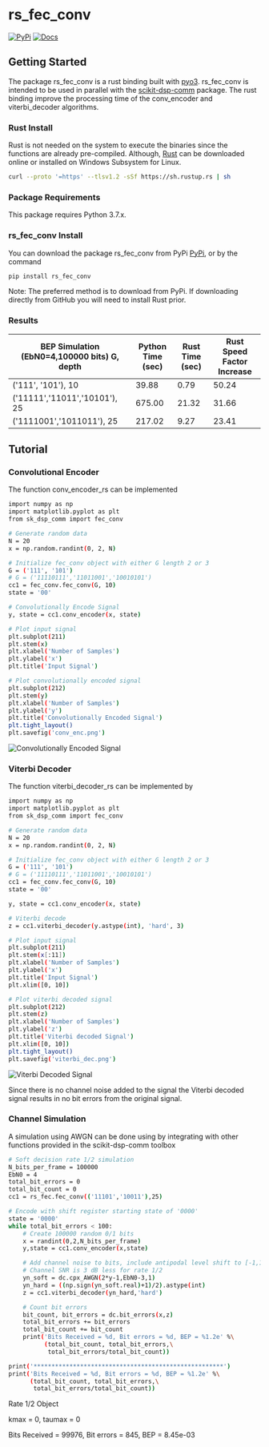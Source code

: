 # rs_fec_conv

[![PyPi](https://img.shields.io/pypi/v/rs_fec_conv.svg?style=flat-square)](https://pypi.org/project/rs_fec_conv/)
[![Docs](https://readthedocs.org/projects/rs_fec_conv/badge/?version=latest)](http://rs_fec_conv.readthedocs.io/en/latest/?badge=latest)

## Getting Started
The package rs_fec_conv is a rust binding built with [pyo3](https://github.com/PyO3/pyo3).
rs_fec_conv is intended to be used in parallel with the 
[scikit-dsp-comm](https://github.com/mwickert/scikit-dsp-comm) package.
The rust binding improve the processing time of the conv_encoder and viterbi_decoder algorithms.

### Rust Install
Rust is not needed on the system to execute the binaries since the functions are already pre-compiled.
Although, [Rust](https://www.rust-lang.org/tools/install) can be downloaded online or 
installed on Windows Subsystem for Linux.

```bash
curl --proto '=https' --tlsv1.2 -sSf https://sh.rustup.rs | sh
```
### Package Requirements
This package requires Python 3.7.x.

### rs_fec_conv Install
You can download the package rs_fec_conv from PyPi [PyPi](https://pypi.org/project/rs_fec_conv/),
or by the command
```bash
pip install rs_fec_conv
``` 

Note: The preferred method is to download from PyPi. 
If downloading directly from GitHub you will need to install Rust prior.

### Results
| BEP Simulation (EbN0=4,100000 bits)  G, depth | Python Time (sec) | Rust Time (sec) | Rust Speed Factor Increase |
| --------------------------------------------- | ----------------- | --------------- | -------------------------- |
| ('111', '101'), 10            | 39.88       | 0.79      | 50.24      |
| ('11111','11011','10101'), 25 | 675.00      | 21.32     | 31.66      |
| ('1111001','1011011'), 25     | 217.02      | 9.27      | 23.41      |


## Tutorial

### Convolutional Encoder
The function conv_encoder_rs can be implemented

```bash
import numpy as np
import matplotlib.pyplot as plt
from sk_dsp_comm import fec_conv

# Generate random data
N = 20
x = np.random.randint(0, 2, N)

# Initialize fec_conv object with either G length 2 or 3
G = ('111', '101')
# G = ('11110111','11011001','10010101')
cc1 = fec_conv.fec_conv(G, 10)
state = '00'

# Convolutionally Encode Signal
y, state = cc1.conv_encoder(x, state)

# Plot input signal
plt.subplot(211)
plt.stem(x)
plt.xlabel('Number of Samples')
plt.ylabel('x')
plt.title('Input Signal')

# Plot convolutionally encoded signal
plt.subplot(212)
plt.stem(y)
plt.xlabel('Number of Samples')
plt.ylabel('y')
plt.title('Convolutionally Encoded Signal')
plt.tight_layout()
plt.savefig('conv_enc.png')
```

![Convolutionally Encoded Signal](https://github.com/grayfox57/rs_fec_conv/blob/master/conv_enc.png)

### Viterbi Decoder
The function viterbi_decoder_rs can be implemented by
```bash
import numpy as np
import matplotlib.pyplot as plt
from sk_dsp_comm import fec_conv

# Generate random data
N = 20
x = np.random.randint(0, 2, N)

# Initialize fec_conv object with either G length 2 or 3
G = ('111', '101')
# G = ('11110111','11011001','10010101')
cc1 = fec_conv.fec_conv(G, 10)
state = '00'

y, state = cc1.conv_encoder(x, state)

# Viterbi decode
z = cc1.viterbi_decoder(y.astype(int), 'hard', 3)

# Plot input signal
plt.subplot(211)
plt.stem(x[:11])
plt.xlabel('Number of Samples')
plt.ylabel('x')
plt.title('Input Signal')
plt.xlim([0, 10])

# Plot viterbi decoded signal
plt.subplot(212)
plt.stem(z)
plt.xlabel('Number of Samples')
plt.ylabel('z')
plt.title('Viterbi decoded Signal')
plt.xlim([0, 10])
plt.tight_layout()
plt.savefig('viterbi_dec.png')
```

![Viterbi Decoded Signal](https://github.com/grayfox57/rs_fec_conv/blob/master/viterbi_dec.png)

Since there is no channel noise added to the signal the Viterbi decoded signal results
in no bit errors from the original signal.   

### Channel Simulation
A simulation using AWGN can be done using by integrating with other functions provided 
in the scikit-dsp-comm toolbox
```bash
# Soft decision rate 1/2 simulation
N_bits_per_frame = 100000
EbN0 = 4
total_bit_errors = 0
total_bit_count = 0
cc1 = rs_fec.fec_conv(('11101','10011'),25)

# Encode with shift register starting state of '0000'
state = '0000'
while total_bit_errors < 100:
	# Create 100000 random 0/1 bits
	x = randint(0,2,N_bits_per_frame)
	y,state = cc1.conv_encoder(x,state)

	# Add channel noise to bits, include antipodal level shift to [-1,1]
	# Channel SNR is 3 dB less for rate 1/2
	yn_soft = dc.cpx_AWGN(2*y-1,EbN0-3,1) 
	yn_hard = ((np.sign(yn_soft.real)+1)/2).astype(int)
	z = cc1.viterbi_decoder(yn_hard,'hard')

	# Count bit errors
	bit_count, bit_errors = dc.bit_errors(x,z)
	total_bit_errors += bit_errors
	total_bit_count += bit_count
	print('Bits Received = %d, Bit errors = %d, BEP = %1.2e' %\
		  (total_bit_count, total_bit_errors,\
		   total_bit_errors/total_bit_count))

print('*****************************************************')
print('Bits Received = %d, Bit errors = %d, BEP = %1.2e' %\
	  (total_bit_count, total_bit_errors,\
	   total_bit_errors/total_bit_count))
```
   
Rate 1/2 Object

kmax =  0, taumax = 0

Bits Received = 99976, Bit errors = 845, BEP = 8.45e-03
